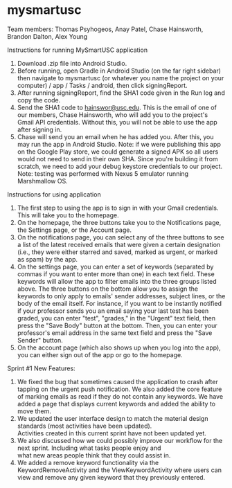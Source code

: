 # mysmartusc
Team members: Thomas Psyhogeos, Anay Patel, Chase Hainsworth, Brandon Dalton, Alex Young

Instructions for running MySmartUSC application
  1) Download .zip file into Android Studio.
  2) Before running, open Gradle in Android Studio (on the far right sidebar) then navigate to mysmartusc (or whatever you 
     name the project on your computer) / app / Tasks / android, then click signingReport.
  3) After running signingReport, find the SHA1 code given in the Run log and copy the code.
  4) Send the SHA1 code to hainswor@usc.edu. This is the email of one of our members, Chase Hainsworth, who will add you to 
     the project's Gmail API credentials. Without this, you will not be able to use the app after signing in.
  5) Chase will send you an email when he has added you. After this, you may run the app in Android Studio.
  Note: if we were publishing this app on the Google Play store, we could generate a signed APK so all users would not need to send in their own SHA. Since you're building it from scratch, we need to add your debug keystore credentials to our project.
  Note: testing was performed with Nexus 5 emulator running Marshmallow OS.

Instructions for using application
  1) The first step to using the app is to sign in with your Gmail credentials. This will take you to the homepage.
  2) On the homepage, the three buttons take you to the Notifications page, the Settings page, or the Account page.
  3) On the notifications page, you can select any of the three buttons to see a list of the latest received emails that were      given a certain designation (i.e., they were either starred and saved, marked as urgent, or marked as spam) by the app.
  4) On the settings page, you can enter a set of keywords (separated by commas if you want to enter more than one) in each        text field. These keywords will allow the app to filter emails into the three groups listed above. The three buttons on 
     the bottom allow you to assign the keywords to only apply to emails' sender addresses, subject lines, or the body of the 
     email itself. For instance, if you want to be instantly notified if your professor sends you an email saying your last 
     test has been graded, you can enter "test", "grades," in the "Urgent" text field, then press the "Save Body" button at 
     the bottom. Then, you can enter your professor's email address in the same text field and press the "Save Sender" button.
  5) On the account page (which also shows up when you log into the app), you can either sign out of the app or go to the 
     homepage.
     
 Sprint #1 New Features:
  1) We fixed the bug that sometimes caused the application to crash after tapping on the urgent push notification. We also 
     added the core feature of marking emails as read if they do not contain any keywords. We have added a page that displays      current keywords and added the ability to move them.
  2) We updated the user interface design to match the material design standards (most activities have been updated).  
     Activities created in this current sprint have not been updated yet.
  3) We also discussed how we could possibly improve our workflow for the next sprint. Including what tasks people enjoy and  
     what new areas people think that they could assist in.
  4) We added a remove keyword functionality via the KeywordRemoveActivity and the ViewKeywordActivity where users can view 
     and remove any given keyword that they previously entered.
